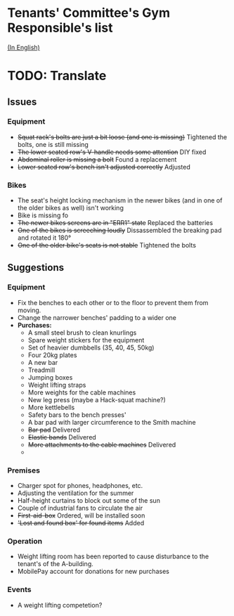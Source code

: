 # Tenants' Committee's Gym Responsible's list
[(In English)](README.md)

# TODO: Translate

## Issues

### Equipment
- ~~Squat rack's bolts are just a bit loose (and one is missing)~~ Tightened the bolts, one is still missing
- ~~The lower seated row's V-handle needs some attention~~ DIY fixed
- ~~Abdominal roller is missing a bolt~~ Found a replacement
- ~~Lower seated row's bench isn't adjusted correctly~~ Adjusted

### Bikes
- The seat's height locking mechanism in the newer bikes (and in one of the older bikes as well) isn't working
- Bike is missing fo
- ~~The newer bikes screens are in "ERR1" state~~ Replaced the batteries
- ~~One of the bikes is screeching loudly~~ Dissassembled the breaking pad and rotated it 180°
- ~~One of the older bike's seats is not stable~~ Tightened the bolts

## Suggestions

### Equipment
- Fix the benches to each other or to the floor to prevent them from moving.
- Change the narrower benches' padding to a wider one
- **Purchases:**
  - A small steel brush to clean knurlings
  - Spare weight stickers for the equipment
  - Set of heavier dumbbells (35, 40, 45, 50kg)
  - Four 20kg plates
  - A new bar
  - Treadmill
  - Jumping boxes
  - Weight lifting straps
  - More weights for the cable machines
  - New leg press (maybe a Hack-squat machine?)
  - More kettlebells
  - Safety bars to the bench presses'
  - A bar pad with larger circumference to the Smith machine
  - ~~Bar pad~~ Delivered 
  - ~~Elastic bands~~ Delivered
  - ~~More attachments to the cable machines~~ Delivered
  - 

### Premises

- Charger spot for phones, headphones, etc.
- Adjusting the ventilation for the summer
- Half-height curtains to block out some of the sun
- Couple of industrial fans to circulate the air
- ~~First-aid-box~~ Ordered, will be installed soon
- ~~'Lost and found box' for found items~~ Added

### Operation
- Weight lifting room has been reported to cause disturbance to the tenant's of the A-building.
- MobilePay account for donations for new purchases

### Events
- A weight lifting competetion? 
